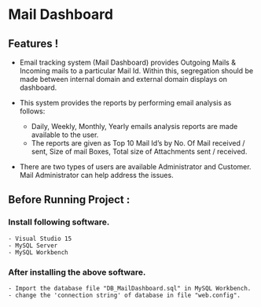 # Mail Dashboard

## Features !

  - Email tracking system (Mail Dashboard) provides Outgoing Mails & Incoming mails to a particular Mail Id. Within this, segregation should be made between internal domain and external domain displays on dashboard.

  - This system provides the reports by performing email analysis as follows:
    - Daily, Weekly, Monthly, Yearly emails analysis reports are made available to the user.
    - The reports are given as Top 10 Mail Id’s by No. Of Mail received / sent, Size of mail Boxes, Total size of Attachments sent / received.
    
 - There are two types of users are available Administrator and Customer. Mail Administrator can help address the issues.

## Before Running Project :

### Install following software.
    - Visual Studio 15
    - MySQL Server
    - MySQL Workbench
### After installing the above software.
    - Import the database file "DB_MailDashboard.sql" in MySQL Workbench.
    - change the 'connection string' of database in file "web.config".


